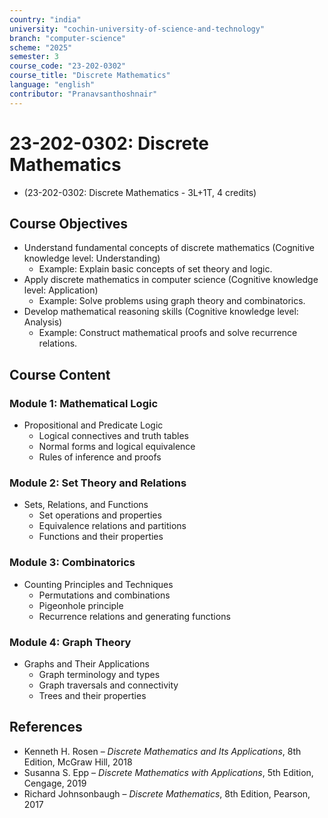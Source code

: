 ```yaml
---
country: "india"
university: "cochin-university-of-science-and-technology"
branch: "computer-science"
scheme: "2025"
semester: 3
course_code: "23-202-0302"
course_title: "Discrete Mathematics"
language: "english"
contributor: "Pranavsanthoshnair"
---
```


# 23-202-0302: Discrete Mathematics
  - (23-202-0302: Discrete Mathematics - 3L+1T, 4 credits)

## Course Objectives

* Understand fundamental concepts of discrete mathematics (Cognitive knowledge level: Understanding)
    - Example: Explain basic concepts of set theory and logic.
* Apply discrete mathematics in computer science (Cognitive knowledge level: Application)
    - Example: Solve problems using graph theory and combinatorics.
* Develop mathematical reasoning skills (Cognitive knowledge level: Analysis)
    - Example: Construct mathematical proofs and solve recurrence relations.

## Course Content

### Module 1: Mathematical Logic

* Propositional and Predicate Logic
  - Logical connectives and truth tables
  - Normal forms and logical equivalence
  - Rules of inference and proofs

### Module 2: Set Theory and Relations

* Sets, Relations, and Functions
  - Set operations and properties
  - Equivalence relations and partitions
  - Functions and their properties

### Module 3: Combinatorics

* Counting Principles and Techniques
  - Permutations and combinations
  - Pigeonhole principle
  - Recurrence relations and generating functions

### Module 4: Graph Theory

* Graphs and Their Applications
  - Graph terminology and types
  - Graph traversals and connectivity
  - Trees and their properties

## References

* Kenneth H. Rosen – *Discrete Mathematics and Its Applications*, 8th Edition, McGraw Hill, 2018
* Susanna S. Epp – *Discrete Mathematics with Applications*, 5th Edition, Cengage, 2019
* Richard Johnsonbaugh – *Discrete Mathematics*, 8th Edition, Pearson, 2017
